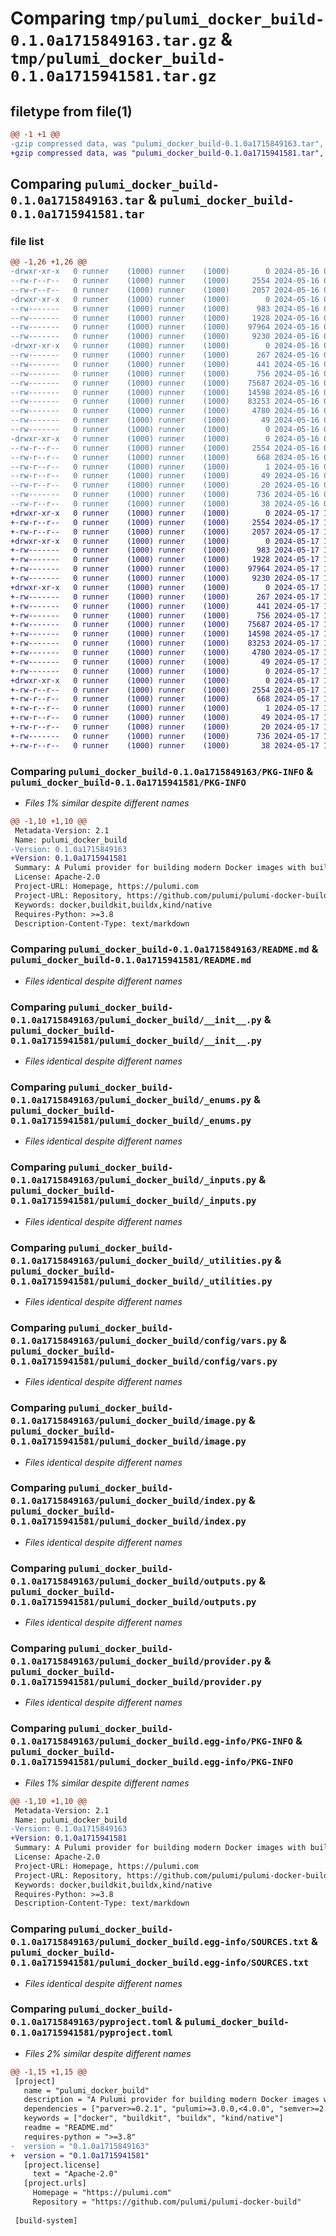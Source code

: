 # Comparing `tmp/pulumi_docker_build-0.1.0a1715849163.tar.gz` & `tmp/pulumi_docker_build-0.1.0a1715941581.tar.gz`

## filetype from file(1)

```diff
@@ -1 +1 @@
-gzip compressed data, was "pulumi_docker_build-0.1.0a1715849163.tar", last modified: Thu May 16 08:52:52 2024, max compression
+gzip compressed data, was "pulumi_docker_build-0.1.0a1715941581.tar", last modified: Fri May 17 10:29:49 2024, max compression
```

## Comparing `pulumi_docker_build-0.1.0a1715849163.tar` & `pulumi_docker_build-0.1.0a1715941581.tar`

### file list

```diff
@@ -1,26 +1,26 @@
-drwxr-xr-x   0 runner    (1000) runner    (1000)        0 2024-05-16 08:52:52.985834 pulumi_docker_build-0.1.0a1715849163/
--rw-r--r--   0 runner    (1000) runner    (1000)     2554 2024-05-16 08:52:52.985834 pulumi_docker_build-0.1.0a1715849163/PKG-INFO
--rw-r--r--   0 runner    (1000) runner    (1000)     2057 2024-05-16 08:52:41.000000 pulumi_docker_build-0.1.0a1715849163/README.md
-drwxr-xr-x   0 runner    (1000) runner    (1000)        0 2024-05-16 08:52:52.985834 pulumi_docker_build-0.1.0a1715849163/pulumi_docker_build/
--rw-------   0 runner    (1000) runner    (1000)      983 2024-05-16 08:52:41.000000 pulumi_docker_build-0.1.0a1715849163/pulumi_docker_build/__init__.py
--rw-------   0 runner    (1000) runner    (1000)     1928 2024-05-16 08:52:41.000000 pulumi_docker_build-0.1.0a1715849163/pulumi_docker_build/_enums.py
--rw-------   0 runner    (1000) runner    (1000)    97964 2024-05-16 08:52:41.000000 pulumi_docker_build-0.1.0a1715849163/pulumi_docker_build/_inputs.py
--rw-------   0 runner    (1000) runner    (1000)     9230 2024-05-16 08:52:41.000000 pulumi_docker_build-0.1.0a1715849163/pulumi_docker_build/_utilities.py
-drwxr-xr-x   0 runner    (1000) runner    (1000)        0 2024-05-16 08:52:52.985834 pulumi_docker_build-0.1.0a1715849163/pulumi_docker_build/config/
--rw-------   0 runner    (1000) runner    (1000)      267 2024-05-16 08:52:41.000000 pulumi_docker_build-0.1.0a1715849163/pulumi_docker_build/config/__init__.py
--rw-------   0 runner    (1000) runner    (1000)      441 2024-05-16 08:52:41.000000 pulumi_docker_build-0.1.0a1715849163/pulumi_docker_build/config/__init__.pyi
--rw-------   0 runner    (1000) runner    (1000)      756 2024-05-16 08:52:41.000000 pulumi_docker_build-0.1.0a1715849163/pulumi_docker_build/config/vars.py
--rw-------   0 runner    (1000) runner    (1000)    75687 2024-05-16 08:52:41.000000 pulumi_docker_build-0.1.0a1715849163/pulumi_docker_build/image.py
--rw-------   0 runner    (1000) runner    (1000)    14598 2024-05-16 08:52:41.000000 pulumi_docker_build-0.1.0a1715849163/pulumi_docker_build/index.py
--rw-------   0 runner    (1000) runner    (1000)    83253 2024-05-16 08:52:41.000000 pulumi_docker_build-0.1.0a1715849163/pulumi_docker_build/outputs.py
--rw-------   0 runner    (1000) runner    (1000)     4780 2024-05-16 08:52:41.000000 pulumi_docker_build-0.1.0a1715849163/pulumi_docker_build/provider.py
--rw-------   0 runner    (1000) runner    (1000)       49 2024-05-16 08:52:41.000000 pulumi_docker_build-0.1.0a1715849163/pulumi_docker_build/pulumi-plugin.json
--rw-------   0 runner    (1000) runner    (1000)        0 2024-05-16 08:52:41.000000 pulumi_docker_build-0.1.0a1715849163/pulumi_docker_build/py.typed
-drwxr-xr-x   0 runner    (1000) runner    (1000)        0 2024-05-16 08:52:52.985834 pulumi_docker_build-0.1.0a1715849163/pulumi_docker_build.egg-info/
--rw-r--r--   0 runner    (1000) runner    (1000)     2554 2024-05-16 08:52:52.000000 pulumi_docker_build-0.1.0a1715849163/pulumi_docker_build.egg-info/PKG-INFO
--rw-r--r--   0 runner    (1000) runner    (1000)      668 2024-05-16 08:52:52.000000 pulumi_docker_build-0.1.0a1715849163/pulumi_docker_build.egg-info/SOURCES.txt
--rw-r--r--   0 runner    (1000) runner    (1000)        1 2024-05-16 08:52:52.000000 pulumi_docker_build-0.1.0a1715849163/pulumi_docker_build.egg-info/dependency_links.txt
--rw-r--r--   0 runner    (1000) runner    (1000)       49 2024-05-16 08:52:52.000000 pulumi_docker_build-0.1.0a1715849163/pulumi_docker_build.egg-info/requires.txt
--rw-r--r--   0 runner    (1000) runner    (1000)       20 2024-05-16 08:52:52.000000 pulumi_docker_build-0.1.0a1715849163/pulumi_docker_build.egg-info/top_level.txt
--rw-------   0 runner    (1000) runner    (1000)      736 2024-05-16 08:52:41.000000 pulumi_docker_build-0.1.0a1715849163/pyproject.toml
--rw-r--r--   0 runner    (1000) runner    (1000)       38 2024-05-16 08:52:52.985834 pulumi_docker_build-0.1.0a1715849163/setup.cfg
+drwxr-xr-x   0 runner    (1000) runner    (1000)        0 2024-05-17 10:29:49.875678 pulumi_docker_build-0.1.0a1715941581/
+-rw-r--r--   0 runner    (1000) runner    (1000)     2554 2024-05-17 10:29:49.875678 pulumi_docker_build-0.1.0a1715941581/PKG-INFO
+-rw-r--r--   0 runner    (1000) runner    (1000)     2057 2024-05-17 10:29:34.000000 pulumi_docker_build-0.1.0a1715941581/README.md
+drwxr-xr-x   0 runner    (1000) runner    (1000)        0 2024-05-17 10:29:49.875678 pulumi_docker_build-0.1.0a1715941581/pulumi_docker_build/
+-rw-------   0 runner    (1000) runner    (1000)      983 2024-05-17 10:29:34.000000 pulumi_docker_build-0.1.0a1715941581/pulumi_docker_build/__init__.py
+-rw-------   0 runner    (1000) runner    (1000)     1928 2024-05-17 10:29:34.000000 pulumi_docker_build-0.1.0a1715941581/pulumi_docker_build/_enums.py
+-rw-------   0 runner    (1000) runner    (1000)    97964 2024-05-17 10:29:34.000000 pulumi_docker_build-0.1.0a1715941581/pulumi_docker_build/_inputs.py
+-rw-------   0 runner    (1000) runner    (1000)     9230 2024-05-17 10:29:34.000000 pulumi_docker_build-0.1.0a1715941581/pulumi_docker_build/_utilities.py
+drwxr-xr-x   0 runner    (1000) runner    (1000)        0 2024-05-17 10:29:49.875678 pulumi_docker_build-0.1.0a1715941581/pulumi_docker_build/config/
+-rw-------   0 runner    (1000) runner    (1000)      267 2024-05-17 10:29:34.000000 pulumi_docker_build-0.1.0a1715941581/pulumi_docker_build/config/__init__.py
+-rw-------   0 runner    (1000) runner    (1000)      441 2024-05-17 10:29:34.000000 pulumi_docker_build-0.1.0a1715941581/pulumi_docker_build/config/__init__.pyi
+-rw-------   0 runner    (1000) runner    (1000)      756 2024-05-17 10:29:34.000000 pulumi_docker_build-0.1.0a1715941581/pulumi_docker_build/config/vars.py
+-rw-------   0 runner    (1000) runner    (1000)    75687 2024-05-17 10:29:34.000000 pulumi_docker_build-0.1.0a1715941581/pulumi_docker_build/image.py
+-rw-------   0 runner    (1000) runner    (1000)    14598 2024-05-17 10:29:34.000000 pulumi_docker_build-0.1.0a1715941581/pulumi_docker_build/index.py
+-rw-------   0 runner    (1000) runner    (1000)    83253 2024-05-17 10:29:34.000000 pulumi_docker_build-0.1.0a1715941581/pulumi_docker_build/outputs.py
+-rw-------   0 runner    (1000) runner    (1000)     4780 2024-05-17 10:29:34.000000 pulumi_docker_build-0.1.0a1715941581/pulumi_docker_build/provider.py
+-rw-------   0 runner    (1000) runner    (1000)       49 2024-05-17 10:29:34.000000 pulumi_docker_build-0.1.0a1715941581/pulumi_docker_build/pulumi-plugin.json
+-rw-------   0 runner    (1000) runner    (1000)        0 2024-05-17 10:29:34.000000 pulumi_docker_build-0.1.0a1715941581/pulumi_docker_build/py.typed
+drwxr-xr-x   0 runner    (1000) runner    (1000)        0 2024-05-17 10:29:49.875678 pulumi_docker_build-0.1.0a1715941581/pulumi_docker_build.egg-info/
+-rw-r--r--   0 runner    (1000) runner    (1000)     2554 2024-05-17 10:29:49.000000 pulumi_docker_build-0.1.0a1715941581/pulumi_docker_build.egg-info/PKG-INFO
+-rw-r--r--   0 runner    (1000) runner    (1000)      668 2024-05-17 10:29:49.000000 pulumi_docker_build-0.1.0a1715941581/pulumi_docker_build.egg-info/SOURCES.txt
+-rw-r--r--   0 runner    (1000) runner    (1000)        1 2024-05-17 10:29:49.000000 pulumi_docker_build-0.1.0a1715941581/pulumi_docker_build.egg-info/dependency_links.txt
+-rw-r--r--   0 runner    (1000) runner    (1000)       49 2024-05-17 10:29:49.000000 pulumi_docker_build-0.1.0a1715941581/pulumi_docker_build.egg-info/requires.txt
+-rw-r--r--   0 runner    (1000) runner    (1000)       20 2024-05-17 10:29:49.000000 pulumi_docker_build-0.1.0a1715941581/pulumi_docker_build.egg-info/top_level.txt
+-rw-------   0 runner    (1000) runner    (1000)      736 2024-05-17 10:29:34.000000 pulumi_docker_build-0.1.0a1715941581/pyproject.toml
+-rw-r--r--   0 runner    (1000) runner    (1000)       38 2024-05-17 10:29:49.875678 pulumi_docker_build-0.1.0a1715941581/setup.cfg
```

### Comparing `pulumi_docker_build-0.1.0a1715849163/PKG-INFO` & `pulumi_docker_build-0.1.0a1715941581/PKG-INFO`

 * *Files 1% similar despite different names*

```diff
@@ -1,10 +1,10 @@
 Metadata-Version: 2.1
 Name: pulumi_docker_build
-Version: 0.1.0a1715849163
+Version: 0.1.0a1715941581
 Summary: A Pulumi provider for building modern Docker images with buildx and BuildKit.
 License: Apache-2.0
 Project-URL: Homepage, https://pulumi.com
 Project-URL: Repository, https://github.com/pulumi/pulumi-docker-build
 Keywords: docker,buildkit,buildx,kind/native
 Requires-Python: >=3.8
 Description-Content-Type: text/markdown
```

### Comparing `pulumi_docker_build-0.1.0a1715849163/README.md` & `pulumi_docker_build-0.1.0a1715941581/README.md`

 * *Files identical despite different names*

### Comparing `pulumi_docker_build-0.1.0a1715849163/pulumi_docker_build/__init__.py` & `pulumi_docker_build-0.1.0a1715941581/pulumi_docker_build/__init__.py`

 * *Files identical despite different names*

### Comparing `pulumi_docker_build-0.1.0a1715849163/pulumi_docker_build/_enums.py` & `pulumi_docker_build-0.1.0a1715941581/pulumi_docker_build/_enums.py`

 * *Files identical despite different names*

### Comparing `pulumi_docker_build-0.1.0a1715849163/pulumi_docker_build/_inputs.py` & `pulumi_docker_build-0.1.0a1715941581/pulumi_docker_build/_inputs.py`

 * *Files identical despite different names*

### Comparing `pulumi_docker_build-0.1.0a1715849163/pulumi_docker_build/_utilities.py` & `pulumi_docker_build-0.1.0a1715941581/pulumi_docker_build/_utilities.py`

 * *Files identical despite different names*

### Comparing `pulumi_docker_build-0.1.0a1715849163/pulumi_docker_build/config/vars.py` & `pulumi_docker_build-0.1.0a1715941581/pulumi_docker_build/config/vars.py`

 * *Files identical despite different names*

### Comparing `pulumi_docker_build-0.1.0a1715849163/pulumi_docker_build/image.py` & `pulumi_docker_build-0.1.0a1715941581/pulumi_docker_build/image.py`

 * *Files identical despite different names*

### Comparing `pulumi_docker_build-0.1.0a1715849163/pulumi_docker_build/index.py` & `pulumi_docker_build-0.1.0a1715941581/pulumi_docker_build/index.py`

 * *Files identical despite different names*

### Comparing `pulumi_docker_build-0.1.0a1715849163/pulumi_docker_build/outputs.py` & `pulumi_docker_build-0.1.0a1715941581/pulumi_docker_build/outputs.py`

 * *Files identical despite different names*

### Comparing `pulumi_docker_build-0.1.0a1715849163/pulumi_docker_build/provider.py` & `pulumi_docker_build-0.1.0a1715941581/pulumi_docker_build/provider.py`

 * *Files identical despite different names*

### Comparing `pulumi_docker_build-0.1.0a1715849163/pulumi_docker_build.egg-info/PKG-INFO` & `pulumi_docker_build-0.1.0a1715941581/pulumi_docker_build.egg-info/PKG-INFO`

 * *Files 1% similar despite different names*

```diff
@@ -1,10 +1,10 @@
 Metadata-Version: 2.1
 Name: pulumi_docker_build
-Version: 0.1.0a1715849163
+Version: 0.1.0a1715941581
 Summary: A Pulumi provider for building modern Docker images with buildx and BuildKit.
 License: Apache-2.0
 Project-URL: Homepage, https://pulumi.com
 Project-URL: Repository, https://github.com/pulumi/pulumi-docker-build
 Keywords: docker,buildkit,buildx,kind/native
 Requires-Python: >=3.8
 Description-Content-Type: text/markdown
```

### Comparing `pulumi_docker_build-0.1.0a1715849163/pulumi_docker_build.egg-info/SOURCES.txt` & `pulumi_docker_build-0.1.0a1715941581/pulumi_docker_build.egg-info/SOURCES.txt`

 * *Files identical despite different names*

### Comparing `pulumi_docker_build-0.1.0a1715849163/pyproject.toml` & `pulumi_docker_build-0.1.0a1715941581/pyproject.toml`

 * *Files 2% similar despite different names*

```diff
@@ -1,15 +1,15 @@
 [project]
   name = "pulumi_docker_build"
   description = "A Pulumi provider for building modern Docker images with buildx and BuildKit."
   dependencies = ["parver>=0.2.1", "pulumi>=3.0.0,<4.0.0", "semver>=2.8.1"]
   keywords = ["docker", "buildkit", "buildx", "kind/native"]
   readme = "README.md"
   requires-python = ">=3.8"
-  version = "0.1.0a1715849163"
+  version = "0.1.0a1715941581"
   [project.license]
     text = "Apache-2.0"
   [project.urls]
     Homepage = "https://pulumi.com"
     Repository = "https://github.com/pulumi/pulumi-docker-build"
 
 [build-system]
```

